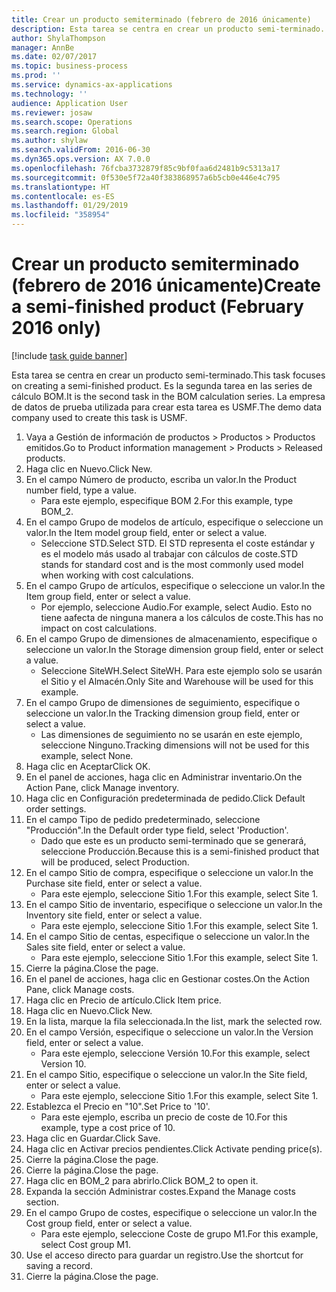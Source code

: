 ```yaml
---
title: Crear un producto semiterminado (febrero de 2016 únicamente)
description: Esta tarea se centra en crear un producto semi-terminado.
author: ShylaThompson
manager: AnnBe
ms.date: 02/07/2017
ms.topic: business-process
ms.prod: ''
ms.service: dynamics-ax-applications
ms.technology: ''
audience: Application User
ms.reviewer: josaw
ms.search.scope: Operations
ms.search.region: Global
ms.author: shylaw
ms.search.validFrom: 2016-06-30
ms.dyn365.ops.version: AX 7.0.0
ms.openlocfilehash: 76fcba3732879f85c9bf0faa6d2481b9c5313a17
ms.sourcegitcommit: 0f530e5f72a40f383868957a6b5cb0e446e4c795
ms.translationtype: HT
ms.contentlocale: es-ES
ms.lasthandoff: 01/29/2019
ms.locfileid: "358954"
---
```

# <a name="create-a-semi-finished-product-february-2016-only"></a><span data-ttu-id="3abe5-103">Crear un producto semiterminado (febrero de 2016 únicamente)</span><span class="sxs-lookup"><span data-stu-id="3abe5-103">Create a semi-finished product (February 2016 only)</span></span>

[!include [task guide banner](../../includes/task-guide-banner.md)]

<span data-ttu-id="3abe5-104">Esta tarea se centra en crear un producto semi-terminado.</span><span class="sxs-lookup"><span data-stu-id="3abe5-104">This task focuses on creating a semi-finished product.</span></span> <span data-ttu-id="3abe5-105">Es la segunda tarea en las series de cálculo BOM.</span><span class="sxs-lookup"><span data-stu-id="3abe5-105">It is the second task in the BOM calculation series.</span></span> <span data-ttu-id="3abe5-106">La empresa de datos de prueba utilizada para crear esta tarea es USMF.</span><span class="sxs-lookup"><span data-stu-id="3abe5-106">The demo data company used to create this task is USMF.</span></span>

1. <span data-ttu-id="3abe5-107">Vaya a Gestión de información de productos > Productos > Productos emitidos.</span><span class="sxs-lookup"><span data-stu-id="3abe5-107">Go to Product information management > Products > Released products.</span></span>
2. <span data-ttu-id="3abe5-108">Haga clic en Nuevo.</span><span class="sxs-lookup"><span data-stu-id="3abe5-108">Click New.</span></span>
3. <span data-ttu-id="3abe5-109">En el campo Número de producto, escriba un valor.</span><span class="sxs-lookup"><span data-stu-id="3abe5-109">In the Product number field, type a value.</span></span>
    * <span data-ttu-id="3abe5-110">Para este ejemplo, especifique BOM 2.</span><span class="sxs-lookup"><span data-stu-id="3abe5-110">For this example, type BOM_2.</span></span>  
4. <span data-ttu-id="3abe5-111">En el campo Grupo de modelos de artículo, especifique o seleccione un valor.</span><span class="sxs-lookup"><span data-stu-id="3abe5-111">In the Item model group field, enter or select a value.</span></span>
    * <span data-ttu-id="3abe5-112">Seleccione STD.</span><span class="sxs-lookup"><span data-stu-id="3abe5-112">Select STD.</span></span> <span data-ttu-id="3abe5-113">El STD representa el coste estándar y es el modelo más usado al trabajar con cálculos de coste.</span><span class="sxs-lookup"><span data-stu-id="3abe5-113">STD stands for standard cost and is the most commonly used model when working with cost calculations.</span></span>  
5. <span data-ttu-id="3abe5-114">En el campo Grupo de artículos, especifique o seleccione un valor.</span><span class="sxs-lookup"><span data-stu-id="3abe5-114">In the Item group field, enter or select a value.</span></span>
    * <span data-ttu-id="3abe5-115">Por ejemplo, seleccione Audio.</span><span class="sxs-lookup"><span data-stu-id="3abe5-115">For example, select Audio.</span></span> <span data-ttu-id="3abe5-116">Esto no tiene aafecta de ninguna manera a los cálculos de coste.</span><span class="sxs-lookup"><span data-stu-id="3abe5-116">This has no impact on cost calculations.</span></span>  
6. <span data-ttu-id="3abe5-117">En el campo Grupo de dimensiones de almacenamiento, especifique o seleccione un valor.</span><span class="sxs-lookup"><span data-stu-id="3abe5-117">In the Storage dimension group field, enter or select a value.</span></span>
    * <span data-ttu-id="3abe5-118">Seleccione SiteWH.</span><span class="sxs-lookup"><span data-stu-id="3abe5-118">Select SiteWH.</span></span> <span data-ttu-id="3abe5-119">Para este ejemplo solo se usarán el Sitio y el Almacén.</span><span class="sxs-lookup"><span data-stu-id="3abe5-119">Only Site and Warehouse will be used for this example.</span></span>  
7. <span data-ttu-id="3abe5-120">En el campo Grupo de dimensiones de seguimiento, especifique o seleccione un valor.</span><span class="sxs-lookup"><span data-stu-id="3abe5-120">In the Tracking dimension group field, enter or select a value.</span></span>
    * <span data-ttu-id="3abe5-121">Las dimensiones de seguimiento no se usarán en este ejemplo, seleccione Ninguno.</span><span class="sxs-lookup"><span data-stu-id="3abe5-121">Tracking dimensions will not be used for this example, select None.</span></span>  
8. <span data-ttu-id="3abe5-122">Haga clic en Aceptar</span><span class="sxs-lookup"><span data-stu-id="3abe5-122">Click OK.</span></span>
9. <span data-ttu-id="3abe5-123">En el panel de acciones, haga clic en Administrar inventario.</span><span class="sxs-lookup"><span data-stu-id="3abe5-123">On the Action Pane, click Manage inventory.</span></span>
10. <span data-ttu-id="3abe5-124">Haga clic en Configuración predeterminada de pedido.</span><span class="sxs-lookup"><span data-stu-id="3abe5-124">Click Default order settings.</span></span>
11. <span data-ttu-id="3abe5-125">En el campo Tipo de pedido predeterminado, seleccione "Producción".</span><span class="sxs-lookup"><span data-stu-id="3abe5-125">In the Default order type field, select 'Production'.</span></span>
    * <span data-ttu-id="3abe5-126">Dado que este es un producto semi-terminado que se generará, seleccione Producción.</span><span class="sxs-lookup"><span data-stu-id="3abe5-126">Because this is a semi-finished product that will be produced, select Production.</span></span>  
12. <span data-ttu-id="3abe5-127">En el campo Sitio de compra, especifique o seleccione un valor.</span><span class="sxs-lookup"><span data-stu-id="3abe5-127">In the Purchase site field, enter or select a value.</span></span>
    * <span data-ttu-id="3abe5-128">Para este ejemplo, seleccione Sitio 1.</span><span class="sxs-lookup"><span data-stu-id="3abe5-128">For this example, select Site 1.</span></span>  
13. <span data-ttu-id="3abe5-129">En el campo Sitio de inventario, especifique o seleccione un valor.</span><span class="sxs-lookup"><span data-stu-id="3abe5-129">In the Inventory site field, enter or select a value.</span></span>
    * <span data-ttu-id="3abe5-130">Para este ejemplo, seleccione Sitio 1.</span><span class="sxs-lookup"><span data-stu-id="3abe5-130">For this example, select Site 1.</span></span>  
14. <span data-ttu-id="3abe5-131">En el campo Sitio de centas, especifique o seleccione un valor.</span><span class="sxs-lookup"><span data-stu-id="3abe5-131">In the Sales site field, enter or select a value.</span></span>
    * <span data-ttu-id="3abe5-132">Para este ejemplo, seleccione Sitio 1.</span><span class="sxs-lookup"><span data-stu-id="3abe5-132">For this example, select Site 1.</span></span>  
15. <span data-ttu-id="3abe5-133">Cierre la página.</span><span class="sxs-lookup"><span data-stu-id="3abe5-133">Close the page.</span></span>
16. <span data-ttu-id="3abe5-134">En el panel de acciones, haga clic en Gestionar costes.</span><span class="sxs-lookup"><span data-stu-id="3abe5-134">On the Action Pane, click Manage costs.</span></span>
17. <span data-ttu-id="3abe5-135">Haga clic en Precio de artículo.</span><span class="sxs-lookup"><span data-stu-id="3abe5-135">Click Item price.</span></span>
18. <span data-ttu-id="3abe5-136">Haga clic en Nuevo.</span><span class="sxs-lookup"><span data-stu-id="3abe5-136">Click New.</span></span>
19. <span data-ttu-id="3abe5-137">En la lista, marque la fila seleccionada.</span><span class="sxs-lookup"><span data-stu-id="3abe5-137">In the list, mark the selected row.</span></span>
20. <span data-ttu-id="3abe5-138">En el campo Versión, especifique o seleccione un valor.</span><span class="sxs-lookup"><span data-stu-id="3abe5-138">In the Version field, enter or select a value.</span></span>
    * <span data-ttu-id="3abe5-139">Para este ejemplo, seleccione Versión 10.</span><span class="sxs-lookup"><span data-stu-id="3abe5-139">For this example, select Version 10.</span></span>  
21. <span data-ttu-id="3abe5-140">En el campo Sitio, especifique o seleccione un valor.</span><span class="sxs-lookup"><span data-stu-id="3abe5-140">In the Site field, enter or select a value.</span></span>
    * <span data-ttu-id="3abe5-141">Para este ejemplo, seleccione Sitio 1.</span><span class="sxs-lookup"><span data-stu-id="3abe5-141">For this example, select Site 1.</span></span>  
22. <span data-ttu-id="3abe5-142">Establezca el Precio en "10".</span><span class="sxs-lookup"><span data-stu-id="3abe5-142">Set Price to '10'.</span></span>
    * <span data-ttu-id="3abe5-143">Para este ejemplo, escriba un precio de coste de 10.</span><span class="sxs-lookup"><span data-stu-id="3abe5-143">For this example, type a cost price of 10.</span></span>  
23. <span data-ttu-id="3abe5-144">Haga clic en Guardar.</span><span class="sxs-lookup"><span data-stu-id="3abe5-144">Click Save.</span></span>
24. <span data-ttu-id="3abe5-145">Haga clic en Activar precios pendientes.</span><span class="sxs-lookup"><span data-stu-id="3abe5-145">Click Activate pending price(s).</span></span>
25. <span data-ttu-id="3abe5-146">Cierre la página.</span><span class="sxs-lookup"><span data-stu-id="3abe5-146">Close the page.</span></span>
26. <span data-ttu-id="3abe5-147">Cierre la página.</span><span class="sxs-lookup"><span data-stu-id="3abe5-147">Close the page.</span></span>
27. <span data-ttu-id="3abe5-148">Haga clic en BOM_2 para abrirlo.</span><span class="sxs-lookup"><span data-stu-id="3abe5-148">Click BOM_2 to open it.</span></span>
28. <span data-ttu-id="3abe5-149">Expanda la sección Administrar costes.</span><span class="sxs-lookup"><span data-stu-id="3abe5-149">Expand the Manage costs section.</span></span>
29. <span data-ttu-id="3abe5-150">En el campo Grupo de costes, especifique o seleccione un valor.</span><span class="sxs-lookup"><span data-stu-id="3abe5-150">In the Cost group field, enter or select a value.</span></span>
    * <span data-ttu-id="3abe5-151">Para este ejemplo, seleccione Coste de grupo M1.</span><span class="sxs-lookup"><span data-stu-id="3abe5-151">For this example, select Cost group M1.</span></span>  
30. <span data-ttu-id="3abe5-152">Use el acceso directo para guardar un registro.</span><span class="sxs-lookup"><span data-stu-id="3abe5-152">Use the shortcut for saving a record.</span></span>
31. <span data-ttu-id="3abe5-153">Cierre la página.</span><span class="sxs-lookup"><span data-stu-id="3abe5-153">Close the page.</span></span>

